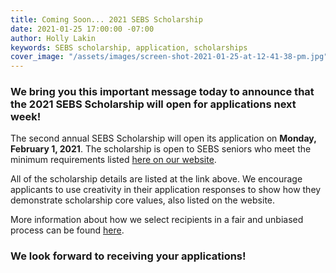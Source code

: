 ```yaml
---
title: Coming Soon... 2021 SEBS Scholarship
date: 2021-01-25 17:00:00 -07:00
author: Holly Lakin
keywords: SEBS scholarship, application, scholarships
cover_image: "/assets/images/screen-shot-2021-01-25-at-12-41-38-pm.jpg"
---
```


### We bring you this important message today to announce that the 2021 SEBS Scholarship will open for applications next week!

The second annual SEBS Scholarship will open its application on **Monday, February 1, 2021**. The scholarship is open to SEBS seniors who meet the minimum requirements listed [here on our website](https://sebsscholarship.org/#section-details "eligibility").

All of the scholarship details are listed at the link above. We encourage applicants to use creativity in their application responses to show how they demonstrate scholarship core values, also listed on the website.

More information about how we select recipients in a fair and unbiased process can be found [here](https://sebsscholarship.org/selection_process.html "process").

### We look forward to receiving your applications!